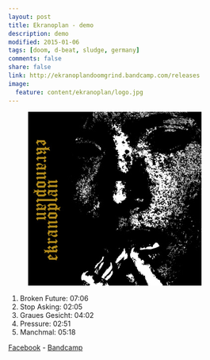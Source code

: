 ```yaml
---
layout: post
title: Ekranoplan - demo
description: demo
modified: 2015-01-06
tags: [doom, d-beat, sludge, germany]
comments: false
share: false
link: http://ekranoplandoomgrind.bandcamp.com/releases
image:
  feature: content/ekranoplan/logo.jpg
---
```


<figure>
  <img src="/images/content/ekranoplan/cover.jpg" alt="ekranoplan cover">
</figure>

1. Broken Future: 07:06
2. Stop Asking: 02:05
3. Graues Gesicht: 04:02
4. Pressure: 02:51
5. Manchmal: 05:18

[Facebook](https://www.facebook.com/ekranoplanband) - [Bandcamp](http://ekranoplandoomgrind.bandcamp.com/releases)